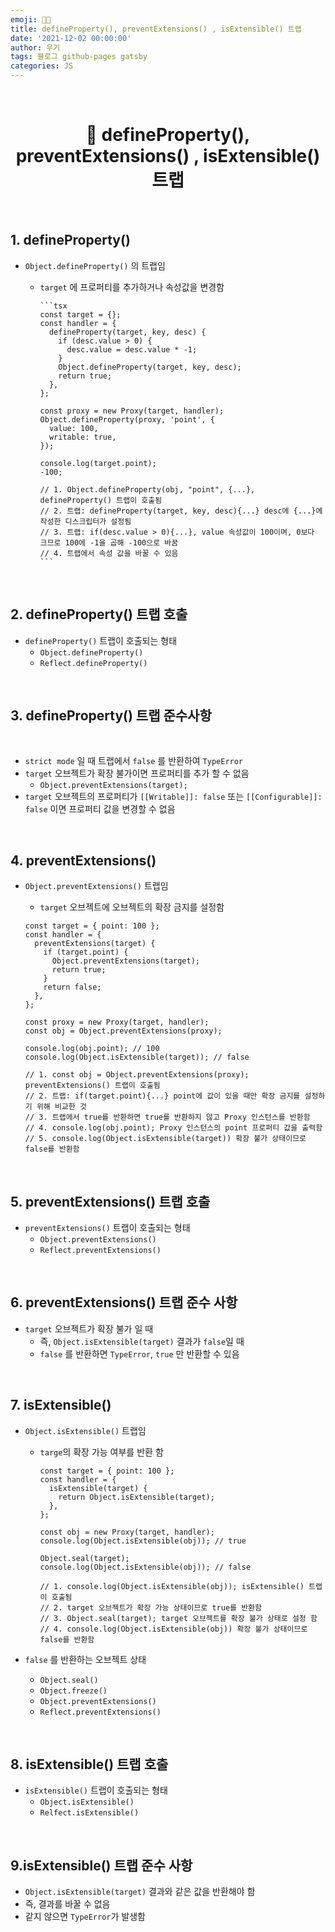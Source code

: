 ```yaml
---
emoji: 👨‍💻
title: defineProperty(), preventExtensions() , isExtensible() 트랩
date: '2021-12-02 00:00:00'
author: 우기
tags: 블로그 github-pages gatsby
categories: JS
---
```


<br>

<h1 align="center">
  👋 defineProperty(), preventExtensions() , isExtensible() 트랩
</h1>

<br>

## 1. defineProperty()

- `Object.defineProperty()` 의 트랩임

  - `target` 에 프로퍼티를 추가하거나 속성값을 변경함

        ```tsx
        const target = {};
        const handler = {
          defineProperty(target, key, desc) {
            if (desc.value > 0) {
              desc.value = desc.value * -1;
            }
            Object.defineProperty(target, key, desc);
            return true;
          },
        };

        const proxy = new Proxy(target, handler);
        Object.defineProperty(proxy, 'point', {
          value: 100,
          writable: true,
        });

        console.log(target.point);
        -100;

        // 1. Object.defineProperty(obj, "point", {...}, defineProperty() 트랩이 호출됨
        // 2. 트랩: defineProperty(target, key, desc){...} desc에 {...}에 작성한 디스크립터가 설정됨
        // 3. 트랩: if(desc.value > 0){...}, value 속성값이 100이며, 0보다 크므로 100에 -1을 곱해 -100으로 바꿈
        // 4. 트랩에서 속성 값을 바꿀 수 있음
        ```

<br>

## 2. defineProperty() 트랩 호출

- `defineProperty()` 트랩이 호출되는 형태
  - `Object.defineProperty()`
  - `Reflect.defineProperty()`

<br>

## 3. defineProperty() 트랩 준수사항

<br>

- `strict mode` 일 때 트랩에서 `false` 를 반환하여 `TypeError`
- `target` 오브젝트가 확장 불가이면 프로퍼티를 추가 할 수 없음
  - `Object.preventExtensions(target);`
- `target` 오브젝트의 프로퍼티가 `[[Writable]]: false` 또는 `[[Configurable]]: false` 이면 프로퍼티 값을 변경할 수 없음

<br>

## 4. preventExtensions()

- `Object.preventExtensions()` 트랩임

  - `target` 오브젝트에 오브젝트의 확장 금지를 설정함

  ```tsx
  const target = { point: 100 };
  const handler = {
    preventExtensions(target) {
      if (target.point) {
        Object.preventExtensions(target);
        return true;
      }
      return false;
    },
  };

  const proxy = new Proxy(target, handler);
  const obj = Object.preventExtensions(proxy);

  console.log(obj.point); // 100
  console.log(Object.isExtensible(target)); // false

  // 1. const obj = Object.preventExtensions(proxy); preventExtensions() 트랩이 호출됨
  // 2. 트랩: if(target.point){...} point에 값이 있을 때만 확장 금지를 설정하기 위해 비교한 것
  // 3. 트랩에서 true를 반환하면 true를 반환하지 않고 Proxy 인스턴스를 반환함
  // 4. console.log(obj.point); Proxy 인스턴스의 point 프로퍼티 값을 출력함
  // 5. console.log(Object.isExtensible(target)) 확장 불가 상태이므로 false를 반환함
  ```

<br>

## 5. preventExtensions() 트랩 호출

- `preventExtensions()` 트랩이 호출되는 형태
  - `Object.preventExtensions()`
  - `Reflect.preventExtensions()`

<br>

## 6. preventExtensions() 트랩 준수 사항

- `target` 오브젝트가 확장 불가 일 때
  - 즉, `Object.isExtensible(target)` 결과가 `false`일 때
  - `false` 를 반환하면 `TypeError`, `true` 만 반환할 수 있음

<br>

## 7. isExtensible()

- `Object.isExtensible()` 트랩임

  - `targe`의 확장 가능 여부를 반환 함

    ```tsx
    const target = { point: 100 };
    const handler = {
      isExtensible(target) {
        return Object.isExtensible(target);
      },
    };

    const obj = new Proxy(target, handler);
    console.log(Object.isExtensible(obj)); // true

    Object.seal(target);
    console.log(Object.isExtensible(obj)); // false

    // 1. console.log(Object.isExtensible(obj)); isExtensible() 트랩이 호출됨
    // 2. target 오브젝트가 확장 가능 상태이므로 true를 반환함
    // 3. Object.seal(target); target 오브젝트를 확장 불가 상태로 설정 함
    // 4. console.log(Object.isExtensible(obj)) 확장 불가 상태이므로 false를 반환함
    ```

- `false` 를 반환하는 오브젝트 상태
  - `Object.seal()`
  - `Object.freeze()`
  - `Object.preventExtensions()`
  - `Reflect.preventExtensions()`

<br>

## 8. isExtensible() 트랩 호출

- `isExtensible()` 트랩이 호출되는 형태
  - `Object.isExtensible()`
  - `Relfect.isExtensible()`

<br>

## 9.isExtensible() 트랩 준수 사항

- `Object.isExtensible(target)` 결과와 같은 값을 반환해야 함
- 즉, 결과를 바꿀 수 없음
- 같지 않으면 `TypeError`가 발생함

```toc

```
